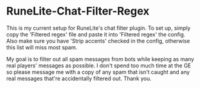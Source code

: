 # RuneLite-Chat-Filter-Regex
This is my current setup for RuneLite's chat filter plugin.
To set up, simply copy the 'Filtered regex' file and paste it into 'Filtered regex' the config.
Also make sure you have 'Strip accents' checked in the config, otherwise this list will miss most spam.

My goal is to filter out all spam messages from bots while keeping as many real players' messages as possible.
I don't spend too much time at the GE so please message me with a copy of any spam that isn't caught and any real messages that're accidentally filtered out.
Thank you.
